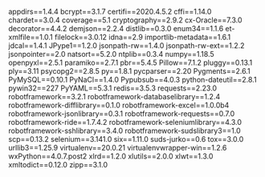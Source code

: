 appdirs==1.4.4
bcrypt==3.1.7
certifi==2020.4.5.2
cffi==1.14.0
chardet==3.0.4
coverage==5.1
cryptography==2.9.2
cx-Oracle==7.3.0
decorator==4.4.2
demjson==2.2.4
distlib==0.3.0
enum34==1.1.6
et-xmlfile==1.0.1
filelock==3.0.12
idna==2.9
importlib-metadata==1.6.1
jdcal==1.4.1
JPype1==1.2.0
jsonpath-rw==1.4.0
jsonpath-rw-ext==1.2.2
jsonpointer==2.0
natsort==5.2.0
ntplib==0.3.4
numpy==1.18.5
openpyxl==2.5.1
paramiko==2.7.1
pbr==5.4.5
Pillow==7.1.2
pluggy==0.13.1
ply==3.11
psycopg2==2.8.5
py==1.8.1
pycparser==2.20
Pygments==2.6.1
PyMySQL==0.10.1
PyNaCl==1.4.0
Pypubsub==4.0.3
python-dateutil==2.8.1
pywin32==227
PyYAML==5.3.1
redis==3.5.3
requests==2.23.0
robotframework==3.2.1
robotframework-databaselibrary==1.2.4
robotframework-difflibrary==0.1.0
robotframework-excel==1.0.0b4
robotframework-jsonlibrary==0.3.1
robotframework-requests==0.7.0
robotframework-ride==1.7.4.2
robotframework-seleniumlibrary==4.3.0
robotframework-sshlibrary==3.4.0
robotframework-sudslibrary3==1.0
scp==0.13.2
selenium==3.141.0
six==1.11.0
suds-jurko==0.6
tox==3.0.0
urllib3==1.25.9
virtualenv==20.0.21
virtualenvwrapper-win==1.2.6
wxPython==4.0.7.post2
xlrd==1.2.0
xlutils==2.0.0
xlwt==1.3.0
xmltodict==0.12.0
zipp==3.1.0
